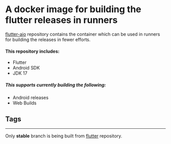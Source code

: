 # A docker image for building the flutter releases in runners

[flutter-aio](https://github.com/chirag-ji/flutter-aio) repository contains the container which can be used in runners for building the releases in fewer efforts.

#### This repository includes:
- Flutter
- Android SDK
- JDK 17


##### This supports currently building the following:
- Android releases
- Web Builds


## Tags

------------------------------

Only **stable** branch is being built from [flutter](https://github.com/flutter/flutter) repository.


